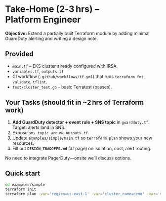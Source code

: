 # Take‑Home (2‑3 hrs) – Platform Engineer

**Objective:** Extend a partially built Terraform module by adding minimal GuardDuty alerting and writing a design note.

## Provided

* `main.tf` – EKS cluster already configured with IRSA.
* `variables.tf`, `outputs.tf`
* CI workflow (`.github/workflows/tf.yml`) that runs `terraform fmt`, `validate`, `tflint`.
* `test/cluster_test.go` – basic Terratest (passes).

## Your Tasks (should fit in ~2 hrs of Terraform work)

1. **Add GuardDuty detector + event rule + SNS topic** in `guardduty.tf`. Target: alerts land in SNS.
2. Expose `sns_topic_arn` via `outputs.tf`.
3. Update `examples/simple/main.tf` so `terraform plan` shows your new resources.
4. Fill out **`DESIGN_TRADOFFS.md`** (≤1 page) on isolation, cost, alert routing.

No need to integrate PagerDuty—onsite we’ll discuss options.

## Quick start

```bash
cd examples/simple
terraform init
terraform plan -var='region=us-east-1' -var='cluster_name=demo' -var='vpc_id=vpc-123' -var='subnet_ids=["subnet-abc"]'
```
